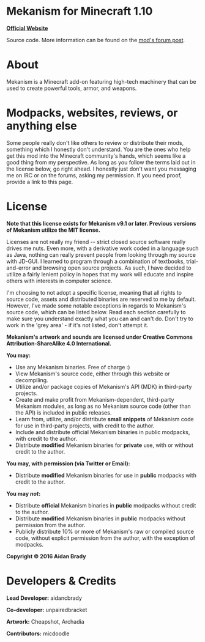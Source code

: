 # Mekanism for Minecraft 1.10 #

[**Official Website**](http://aidancbrady.com/mekanism/)

Source code.  More information can be found on the [mod's forum post](http://www.minecraftforum.net/topic/1361286-164-mekanism-557-universal-cable-dynamic-tanks-wind-power/).

# About #

Mekanism is a Minecraft add-on featuring high-tech machinery that can be used to create powerful tools, armor, and weapons.

# Modpacks, websites, reviews, or anything else #

Some people really don't like others to review or distribute their mods, something which I honestly don't understand.  You are the ones who help get this mod into the Minecraft community's hands, which seems like a good thing from my perspective.
As long as you follow the terms laid out in the license below, go right ahead.  I honestly just don't want you messaging me on IRC or on the forums, asking my permission.  If you need proof, provide a link to this page.

# License #

**Note that this license exists for Mekanism v9.1 or later. Previous versions of Mekanism utilize the MIT license.**

Licenses are not really my friend -- strict closed source software really drives me nuts.  Even more, with a derivative work coded in a language such as Java, nothing can really prevent people from looking through my source with JD-GUI.  I learned to program through a combination of textbooks, trial-and-error and browsing open source projects.  As such, I have decided to utilize a fairly lenient policy in hopes that my work will educate and inspire others with interests in computer science.  

I'm choosing to not adopt a specific license, meaning that all rights to source code, assets and distributed binaries are reserved to me by default.  However, I've made some notable exceptions in regards to Mekanism's source code, which can be listed below.  Read each section carefully to make sure you understand exactly what you can and can't do.  Don't try to work in the 'grey area' - if it's not listed, don't attempt it.

**Mekanism's artwork and sounds are licensed under Creative Commons Attribution-ShareAlike 4.0 International.**

**You may:**
- Use any Mekanism binaries.  Free of charge :)
- View Mekanism's source code, either through this website or decompiling.
- Utilize and/or package copies of Mekanism's API (MDK) in third-party projects.
- Create and make profit from Mekanism-dependent, third-party Mekanism modules, as long as no Mekanism source code (other than the API) is included in public releases.
- Learn from, utilize, and/or distribute **small snippets** of Mekanism code for use in third-party projects, with credit to the author.
- Include and distribute official Mekanism binaries in public modpacks, with credit to the author.
- Distribute **modified** Mekanism binaries for **private** use, with or without credit to the author.

**You may, with permission (via Twitter or Email):**
- Distribute **modified** Mekanism binaries for use in **public** modpacks with credit to the author.

**You may *not*:**
- Distribute **official** Mekanism binaries in **public** modpacks without credit to the author.
- Distribute **modified** Mekanism binaries in **public** modpacks without permission from the author.
- Publicly distribute 10% or more of Mekanism's raw or compiled source code, without explicit permission from the author, with the exception of modpacks.

**Copyright © 2016 Aidan Brady**

# Developers & Credits #

**Lead Developer:** aidancbrady

**Co-developer:** unpairedbracket

**Artwork:** Cheapshot, Archadia

**Contributors:** micdoodle
